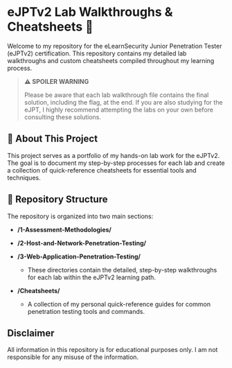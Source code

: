 # eJPTv2 Lab Walkthroughs & Cheatsheets 🚀

Welcome to my repository for the eLearnSecurity Junior Penetration Tester (eJPTv2) certification. This repository contains my detailed lab walkthroughs and custom cheatsheets compiled throughout my learning process.

> **⚠️ SPOILER WARNING**
>
> Please be aware that each lab walkthrough file contains the final solution, including the flag, at the end. If you are also studying for the eJPT, I highly recommend attempting the labs on your own before consulting these solutions.

## 📌 About This Project

This project serves as a portfolio of my hands-on lab work for the eJPTv2. The goal is to document my step-by-step processes for each lab and create a collection of quick-reference cheatsheets for essential tools and techniques.

## 📂 Repository Structure

The repository is organized into two main sections:

- **/1-Assessment-Methodologies/**
- **/2-Host-and-Network-Penetration-Testing/**
- **/3-Web-Application-Penetration-Testing/**
  - These directories contain the detailed, step-by-step walkthroughs for each lab within the eJPTv2 learning path.

- **/Cheatsheets/**
  - A collection of my personal quick-reference guides for common penetration testing tools and commands.

## Disclaimer

All information in this repository is for educational purposes only. I am not responsible for any misuse of the information.
